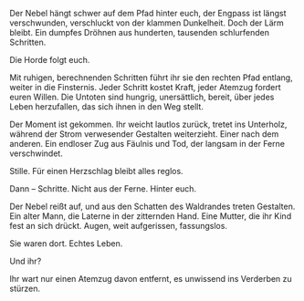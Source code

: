 Der Nebel hängt schwer auf dem Pfad hinter euch, der Engpass ist längst verschwunden, verschluckt von der klammen Dunkelheit. Doch der Lärm bleibt. Ein dumpfes Dröhnen aus hunderten, tausenden schlurfenden Schritten.

Die Horde folgt euch.

Mit ruhigen, berechnenden Schritten führt ihr sie den rechten Pfad entlang, weiter in die Finsternis. Jeder Schritt kostet Kraft, jeder Atemzug fordert euren Willen. Die Untoten sind hungrig, unersättlich, bereit, über jedes Leben herzufallen, das sich ihnen in den Weg stellt.

Der Moment ist gekommen. Ihr weicht lautlos zurück, tretet ins Unterholz, während der Strom verwesender Gestalten weiterzieht. Einer nach dem anderen. Ein endloser Zug aus Fäulnis und Tod, der langsam in der Ferne verschwindet.

Stille. Für einen Herzschlag bleibt alles reglos.

Dann – Schritte. Nicht aus der Ferne. Hinter euch.

Der Nebel reißt auf, und aus den Schatten des Waldrandes treten Gestalten. Ein alter Mann, die Laterne in der zitternden Hand. Eine Mutter, die ihr Kind fest an sich drückt. Augen, weit aufgerissen, fassungslos.

Sie waren dort. Echtes Leben.

Und ihr?

Ihr wart nur einen Atemzug davon entfernt, es unwissend ins Verderben zu stürzen.